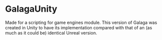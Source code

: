 # GalagaUnity
Made for a scripting for game engines module. This version of Galaga was created in Unity to have its implementation compared with that of an (as much as it could be) identical Unreal version.
